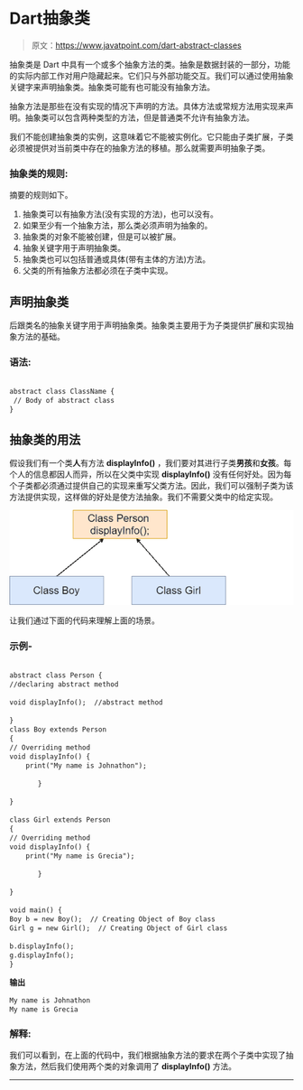 # Dart抽象类

> 原文：<https://www.javatpoint.com/dart-abstract-classes>

抽象类是 Dart 中具有一个或多个抽象方法的类。抽象是数据封装的一部分，功能的实际内部工作对用户隐藏起来。它们只与外部功能交互。我们可以通过使用抽象关键字来声明抽象类。抽象类可能有也可能没有抽象方法。

抽象方法是那些在没有实现的情况下声明的方法。具体方法或常规方法用实现来声明。抽象类可以包含两种类型的方法，但是普通类不允许有抽象方法。

我们不能创建抽象类的实例，这意味着它不能被实例化。它只能由子类扩展，子类必须被提供对当前类中存在的抽象方法的移植。那么就需要声明抽象子类。

### 抽象类的规则:

摘要的规则如下。

1.  抽象类可以有抽象方法(没有实现的方法)，也可以没有。
2.  如果至少有一个抽象方法，那么类必须声明为抽象的。
3.  抽象类的对象不能被创建，但是可以被扩展。
4.  抽象关键字用于声明抽象类。
5.  抽象类也可以包括普通或具体(带有主体的方法)方法。
6.  父类的所有抽象方法都必须在子类中实现。

## 声明抽象类

后跟类名的抽象关键字用于声明抽象类。抽象类主要用于为子类提供扩展和实现抽象方法的基础。

### 语法:

```

abstract class ClassName {
 // Body of abstract class
}

```

## 抽象类的用法

假设我们有一个类**人**有方法 **displayInfo()** ，我们要对其进行子类**男孩**和**女孩**。每个人的信息都因人而异，所以在父类中实现 **displayInfo()** 没有任何好处。因为每个子类都必须通过提供自己的实现来重写父类方法。因此，我们可以强制子类为该方法提供实现，这样做的好处是使方法抽象。我们不需要父类中的给定实现。

![Dart Abstract Classes](img/d49c0a685b46ed1eb6dd4bf5f3a7f392.png)

让我们通过下面的代码来理解上面的场景。

### 示例-

```

abstract class Person {
//declaring abstract method

void displayInfo();  //abstract method 

}
class Boy extends Person 
{
// Overriding method
void displayInfo() {
    print("My name is Johnathon");

       }

}

class Girl extends Person 
{
// Overriding method
void displayInfo() {
    print("My name is Grecia");

       }

}

void main() {
Boy b = new Boy();  // Creating Object of Boy class
Girl g = new Girl();  // Creating Object of Girl class

b.displayInfo();
g.displayInfo();
}

```

**输出**

```
My name is Johnathon
My name is Grecia

```

### 解释:

我们可以看到，在上面的代码中，我们根据抽象方法的要求在两个子类中实现了抽象方法，然后我们使用两个类的对象调用了 **displayInfo()** 方法。

* * *